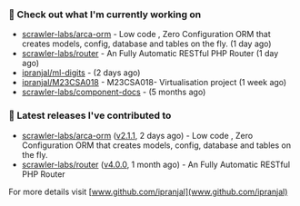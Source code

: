 ### 👷 Check out what I'm currently working on

- [scrawler-labs/arca-orm](https://github.com/scrawler-labs/arca-orm) -  Low code , Zero Configuration ORM that creates models, config, database and tables on the fly. (1 day ago)
- [scrawler-labs/router](https://github.com/scrawler-labs/router) - An Fully Automatic RESTful PHP Router (1 day ago)
- [ipranjal/ml-digits](https://github.com/ipranjal/ml-digits) -  (2 days ago)
- [ipranjal/M23CSA018](https://github.com/ipranjal/M23CSA018) - M23CSA018- Virtualisation project (1 week ago)
- [scrawler-labs/component-docs](https://github.com/scrawler-labs/component-docs) -  (5 months ago)

### 🔭 Latest releases I've contributed to

- [scrawler-labs/arca-orm](https://github.com/scrawler-labs/arca-orm) ([v2.1.1](https://github.com/scrawler-labs/arca-orm/releases/tag/v2.1.1), 2 days ago) -  Low code , Zero Configuration ORM that creates models, config, database and tables on the fly.
- [scrawler-labs/router](https://github.com/scrawler-labs/router) ([v4.0.0](https://github.com/scrawler-labs/router/releases/tag/v4.0.0), 1 month ago) - An Fully Automatic RESTful PHP Router

For more details visit [www.github.com/ipranjal](www.github.com/ipranjal)

